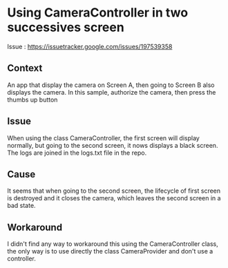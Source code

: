 # Using CameraController in two successives screen

Issue : https://issuetracker.google.com/issues/197539358

## Context

An app that display the camera on Screen A, then going to Screen B also displays the camera. In this sample, authorize the camera, then
press the thumbs up button

## Issue

When using the class CameraController, the first screen will display normally, but going to the second screen, it nows displays a black
screen. The logs are joined in the logs.txt file in the repo.

## Cause

It seems that when going to the second screen, the lifecycle of first screen is destroyed and it closes the camera, which leaves the second
screen in a bad state.

## Workaround

I didn't find any way to workaround this using the CameraController class, the only way is to use directly the class CameraProvider and
don't use a controller.
